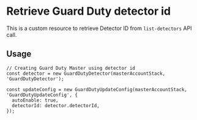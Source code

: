 # Retrieve Guard Duty detector id

This is a custom resource to retrieve Detector ID from `list-detectors` API call.

## Usage

    // Creating Guard Duty Master using detector id
    const detector = new GuardDutyDetector(masterAccountStack, 'GuardDutyDetector');

    const updateConfig = new GuardDutyUpdateConfig(masterAccountStack, 'GuardDutyUpdateConfig', {
      autoEnable: true,
      detectorId: detector.detectorId,
    });

